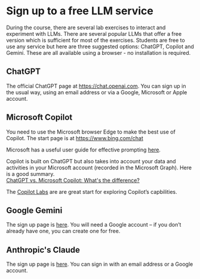 # Sign up to a free LLM service

During the course, there are several lab exercises to interact and experiment with LLMs.  There are several popular LLMs that offer a free version which is sufficient for most of the exercises.  Students are free to use any service but here are three suggested options: ChatGPT, Copilot and Gemini.  These are all available using a browser - no installation is required.

## ChatGPT
The official ChatGPT page at https://chat.openai.com. You can sign up in the usual way, using an email address or via a Google, Microsoft or Apple account.

## Microsoft Copilot
You need to use the Microsoft browser Edge to make the best use of Copilot.  The start page is at https://www.bing.com/chat

Microsoft has a useful user guide for effective prompting [here](https://www.microsoft.com/en-us/bing/do-more-with-ai/ai-prompt-writing).

Copilot is built on ChatGPT but also takes into account your data and activities in your Microsoft account (recorded in the Microsoft Graph).  Here is a good summary.  
[ChatGPT vs. Microsoft Copilot: What's the difference?](
https://support.microsoft.com/en-us/topic/chatgpt-vs-microsoft-copilot-what-s-the-difference-8fdec864-72b1-46e1-afcb-8c12280d712f)

The [Copilot Labs](https://copilot.cloud.microsoft/en-GB/prompts?ocid=copilot_akams_copilotlab) are are great start for exploring Copilot’s capbilities.

## Google Gemini
The sign up page is [here](https://gemini.google.com/). You will need a Google account – if you don’t already have one, you can create one for free.

## Anthropic's Claude

The sign up page is [here](https://claude.ai/chats).  You can sign in with an email address or a Google account.